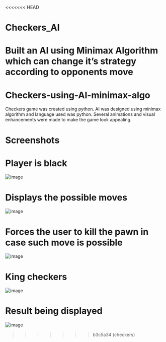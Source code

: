 <<<<<<< HEAD
# Checkers_AI
Built an AI using Minimax Algorithm which can change it’s strategy according to opponents move
=======
# Checkers-using-AI-minimax-algo
Checkers game was created using python. AI was designed using minimax algorithm and language used was python. Several animations and visual enhancements were made to make the game look appealing.


# Screenshots


# Player is black
![image](https://user-images.githubusercontent.com/89599670/153015553-f3912b2d-04f8-4fa7-b17f-5b67b7ede65f.png)


# Displays the possible moves
![image](https://user-images.githubusercontent.com/89599670/153015708-0b7e9ea5-2759-4a13-afac-12cd9297ad31.png)


# Forces the user to kill the pawn in case such move is possible
![image](https://user-images.githubusercontent.com/89599670/153015829-8a654667-f1f0-49f8-9fa3-f838efc3dfda.png)


# King checkers
![image](https://user-images.githubusercontent.com/89599670/153016495-227c8fc9-a628-4d1e-8945-784fd4b84239.png)


# Result being displayed
![image](https://user-images.githubusercontent.com/89599670/153016749-2cc0db7b-8de4-4c33-a31f-8c72247c4ca1.png)
>>>>>>> b3c5a34 (checkers)
